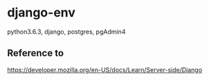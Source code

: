 # django-env
python3.6.3, django, postgres, pgAdmin4

## Reference to 
https://developer.mozilla.org/en-US/docs/Learn/Server-side/Django

